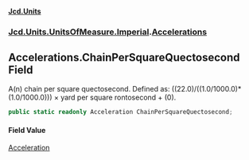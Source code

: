 #### [Jcd.Units](index.md 'index')
### [Jcd.Units.UnitsOfMeasure.Imperial](Jcd.Units.UnitsOfMeasure.Imperial.md 'Jcd.Units.UnitsOfMeasure.Imperial').[Accelerations](Accelerations.md 'Jcd.Units.UnitsOfMeasure.Imperial.Accelerations')

## Accelerations.ChainPerSquareQuectosecond Field

A(n) chain per square quectosecond. Defined as: ((22.0)/((1.0/1000.0)*(1.0/1000.0))) × yard per square rontosecond + (0).

```csharp
public static readonly Acceleration ChainPerSquareQuectosecond;
```

#### Field Value
[Acceleration](Acceleration.md 'Jcd.Units.UnitTypes.Acceleration')